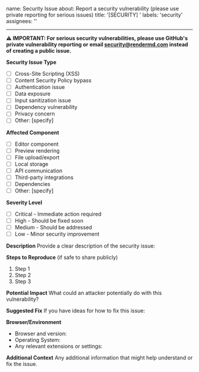 name: Security Issue
about: Report a security vulnerability (please use private reporting for serious issues)
title: '[SECURITY] '
labels: 'security'
assignees: ''

---

**⚠️ IMPORTANT: For serious security vulnerabilities, please use GitHub's private vulnerability reporting or email security@rendermd.com instead of creating a public issue.**

**Security Issue Type**
- [ ] Cross-Site Scripting (XSS)
- [ ] Content Security Policy bypass
- [ ] Authentication issue
- [ ] Data exposure
- [ ] Input sanitization issue
- [ ] Dependency vulnerability
- [ ] Privacy concern
- [ ] Other: [specify]

**Affected Component**
- [ ] Editor component
- [ ] Preview rendering
- [ ] File upload/export
- [ ] Local storage
- [ ] API communication
- [ ] Third-party integrations
- [ ] Dependencies
- [ ] Other: [specify]

**Severity Level**
- [ ] Critical - Immediate action required
- [ ] High - Should be fixed soon
- [ ] Medium - Should be addressed
- [ ] Low - Minor security improvement

**Description**
Provide a clear description of the security issue:

**Steps to Reproduce** (if safe to share publicly)
1. Step 1
2. Step 2
3. Step 3

**Potential Impact**
What could an attacker potentially do with this vulnerability?

**Suggested Fix**
If you have ideas for how to fix this issue:

**Browser/Environment**
- Browser and version:
- Operating System:
- Any relevant extensions or settings:

**Additional Context**
Any additional information that might help understand or fix the issue.